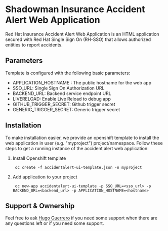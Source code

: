 # Shadowman Insurance Accident Alert Web Application

Red Hat Insurance Accident Alert Web Application is an HTML application secured with Red Hat Single Sign On (RH-SSO) that allows authorized entities to report accidents.

## Parameters

Template is configured with the following basic parameters:

* APPLICATION_HOSTNAME : The public hostname for the web app
* SSO_URL: Single Sign On Authorization URL
* BACKEND_URL: Backend service endpoint URL
* LIVERELOAD: Enable Live Reload to debug app
* GITHUB\_TRIGGER\_SECRET: Github trigger secret
* GENERIC\_TRIGGER\_SECRET: Generic trigger secret

## Installation

To make installation easier, we provide an openshift template to install the web application in user (e.g. "myproject") project/namespace. Follow these steps to get a running instance of the accident alert web application:

1. Install Openshift template

        oc create -f accidentalert-ui-template.json -n myproject

1. Add application to your project

        oc new-app accidentalert-ui-template -p SSO_URL=<sso_url> -p BACKEND_URL=<backend_url> -p APPLICATION_HOSTNAME=<hostname>

<!---
## Usage

Here you can write any kind of things that help others to use your project. Feel free to add as many aspects as you like. Here are just three examples:

### Build Process
If there is anyhting special about your build process or things that others have to take care of, write it down here

### Deployment
Since some projects follow a special kind of deployment, you should provide a proper description on how to deploy.

### Cronjobs
If you project is using cron jobs or any other automated scripts you should describe their functionality here.
--->

## Support & Ownership

Feel free to ask [Hugo Guerrero](hguerrer@redhat.com) if you need some support when there are any questions left or if you need some support.